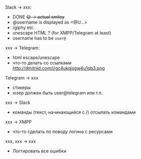 Slack -> xxx:

- DONE ~~:smiley: -> actual smiley~~
- @username is displayed as <@U...>
- /giphy etc.
- unescape HTML ? (for XMPP/Telegram at least)
- username has to be `user@`

xxx -> Telegram:
- html escape/unescape
- что-то делать со ссылками http://dmitriid.com/i/gc4ukqjsgw4u1qb3.png

Telegram -> xxx
- стикеры
- юзер должен быть user@telegram или т.п.

xxx -> Slack
- команды (текст, начинающийся с /) отсылать командами

xxx -> XMPP
- что-то сделать по поводу логина с ресурсами

xxx, xxx -> xxx
- Логгировать все ошибки

